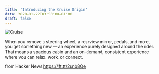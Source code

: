 ```yaml
---
title: 'Introducing the Cruise Origin'
date: 2020-01-22T03:53:00+01:00
draft: false
---
```


![](https://www.getcruise.com/static/social-share-b434cf94712495ae69e800ca987c2a8f.jpg "Cruise")  

When you remove a steering wheel, a rearview mirror, pedals, and more, you get something new — an experience purely designed around the rider. That means a spacious cabin and an on-demand, consistent experience where you can relax, work, or connect.

  
  
from Hacker News https://ift.tt/2unb8Qe